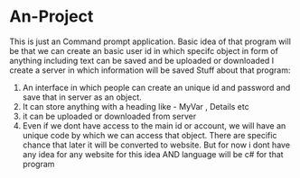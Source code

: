 # An-Project
This is just an Command prompt application.
Basic idea of that program will be that we can create an basic user id in which specifc object in form of anything including text can be saved and be uploaded or downloaded
I create a server in which information will be saved
Stuff about that program:
1) An interface in which people can create an unique id and password and save that in server as an object.
2) It can store anything with a heading like - MyVar , Details etc
3) it can be uploaded or downloaded from server
4) Even if we dont have access to the main id or account, we will have an unique code by which we can access that object.
There are specific chance that later it will be converted to website. But for now i dont have any idea for any website for this idea
AND language will be c# for that program
